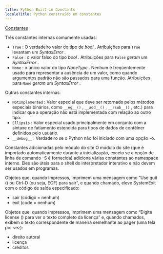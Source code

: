 ```yaml
---
title: Python Built in Constants
localeTitle: Python construído em constantes
---
```

[Constantes](https://docs.python.org/3/library/constants.html)

Três constantes internas comumente usadas:

*   `True` : O verdadeiro valor do tipo de _bool_ . Atribuições para `True` levantam um _SyntaxError_ .
*   `False` : o valor falso do tipo _bool_ . Atribuições para `False` _geram_ um _SyntaxError_ .
*   `None` : o único valor do tipo _NoneType_ . Nenhum é freqüentemente usado para representar a ausência de um valor, como quando argumentos padrão não são passados ​​para uma função. Atribuições para `None` _geram_ um _SyntaxError_ .

Outras constantes internas:

*   `NotImplemented` : Valor especial que deve ser retornado pelos métodos especiais binários, como `__eg__()` , `__add__()` , `__rsub__()` , etc.) para indicar que a operação não está implementada com relação ao outro tipo.
*   `Ellipsis` : Valor especial usado principalmente em conjunto com a sintaxe de fatiamento estendida para tipos de dados de contêiner definidos pelo usuário.
*   `__debug__` : Verdadeiro se o Python não foi iniciado com uma opção -o.

Constantes adicionadas pelo módulo do site O módulo do site (que é importado automaticamente durante a inicialização, exceto se a opção de linha de comando -S é fornecida) adiciona várias constantes ao namespace interno. Eles são úteis para o shell do interpretador interativo e não devem ser usados ​​em programas.

Objetos que, quando impressos, imprimem uma mensagem como “Use quit () ou Ctrl-D (ou seja, EOF) para sair”, e quando chamado, eleve SystemExit com o código de saída especificado:

*   sair (código = nenhum)
*   exit (code = nenhum)

Objetos que, quando impressos, imprimem uma mensagem como “Digite license () para ver o texto completo da licença” e, quando chamados, exibem o texto correspondente de maneira semelhante ao pager (uma tela por vez):

*   direito autoral
*   licença
*   créditos